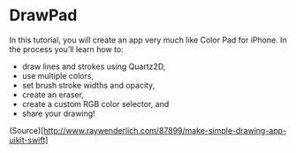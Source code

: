 # DrawPad

In this tutorial, you will create an app very much like Color Pad for iPhone. In the process you’ll learn how to:
 - draw lines and strokes using Quartz2D,
 - use multiple colors,
 - set brush stroke widths and opacity,
 - create an eraser,
 - create a custom RGB color selector, and
 - share your drawing!

(Source)[http://www.raywenderlich.com/87899/make-simple-drawing-app-uikit-swift]

